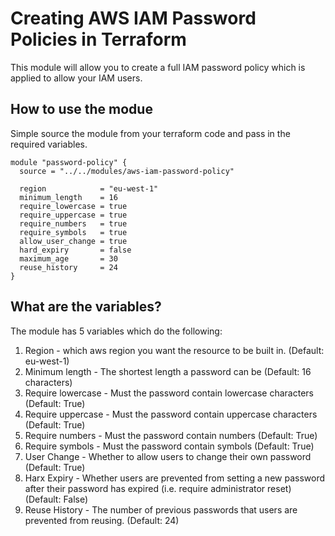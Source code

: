 # Creating AWS IAM Password Policies in Terraform

This module will allow you to create a full IAM password policy which is applied to allow your IAM users.

## How to use the modue

Simple source the module from your terraform code and pass in the required variables.

```
module "password-policy" {
  source = "../../modules/aws-iam-password-policy"

  region            = "eu-west-1"
  minimum_length    = 16
  require_lowercase = true
  require_uppercase = true
  require_numbers   = true
  require_symbols   = true
  allow_user_change = true
  hard_expiry       = false
  maximum_age       = 30
  reuse_history     = 24
}
```

## What are the variables?

The module has 5 variables which do the following:

1. Region - which aws region you want the resource to be built in. (Default: eu-west-1)
1. Minimum length - The shortest length a password can be (Default: 16 characters)
2. Require lowercase - Must the password contain lowercase characters (Default: True)
2. Require uppercase - Must the password contain uppercase characters (Default: True)
2. Require numbers - Must the password contain numbers (Default: True)
2. Require symbols - Must the password contain symbols (Default: True)
3. User Change - Whether to allow users to change their own password (Default: True)
4. Harx Expiry - Whether users are prevented from setting a new password after their password has expired (i.e. require administrator reset) (Default: False)
5. Reuse History - The number of previous passwords that users are prevented from reusing. (Default: 24)
